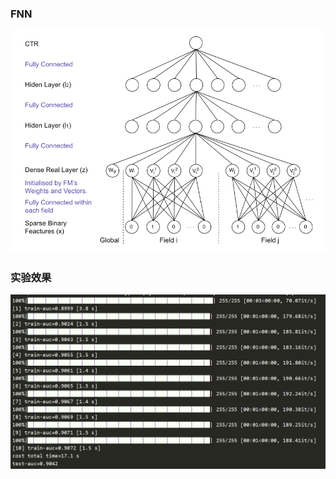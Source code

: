 ### FNN
![](https://github.com/wangru8080/Deep_CTR/blob/master/picture/FNN.png)  

### 实验效果
![](https://github.com/wangru8080/Deep_CTR/blob/master/picture/FNN_result.png)
